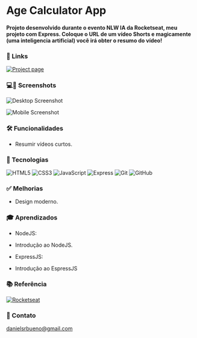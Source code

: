 # Age Calculator App

#### Projeto desenvolvido durante o evento NLW IA da Rocketseat, meu projeto com Express. Coloque o URL de um vídeo Shorts e magicamente (uma inteligencia artificial) você irá obter o resumo do vídeo! 


### 🔗 Links
[![Project page](https://img.shields.io/badge/ACESSAR%20A%20PÁGINA-purple)](https://short-summary-nu.vercel.app/)

### 💻📱 Screenshots

![Desktop Screenshot](img/previewDesktop.png)

![Mobile Screenshot](img/previewMobile.png)


### 🛠 Funcionalidades

- Resumir vídeos curtos.

### 👾 Tecnologias

![HTML5](https://img.shields.io/badge/html5-%23E34F26.svg?style=for-the-badge&logo=html5&logoColor=white)
![CSS3](https://img.shields.io/badge/css3-%231572B6.svg?style=for-the-badge&logo=css3&logoColor=white)
![JavaScript](https://img.shields.io/badge/javascript-%23323330.svg?style=for-the-badge&logo=javascript&logoColor=%23F7DF1E)
![Express](https://img.shields.io/badge/Express.js-404D59?style=for-the-badge)
![Git](https://img.shields.io/badge/git-%23F05033.svg?style=for-the-badge&logo=git&logoColor=white)
![GitHub](https://img.shields.io/badge/github-%23121011.svg?style=for-the-badge&logo=github&logoColor=white)

### ✅ Melhorias
- Design moderno.


### 🎓 Aprendizados
- NodeJS:
- Introdução ao NodeJS.

- ExpressJS:
- Introdução ao EspressJS


### 📚 Referência
[![Rocketseat](https://img.shields.io/badge/Rocketseat-purple)](https://www.youtube.com/@rocketseat)

### 📱 Contato

danielsrbueno@gmail.com

